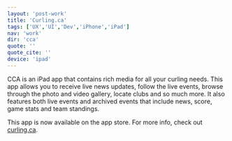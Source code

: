 ```yaml
---
layout: 'post-work'
title: 'Curling.ca'
tags: ['UX','UI','Dev','iPhone','iPad']
nav: 'work'
dir: 'cca'
quote: ''
quote_cite: ''
device: 'ipad'
---
```

<p>CCA is an iPad app that contains rich media for all your curling needs. This app allows you to receive live news updates, follow the live  events, browse through the photo and video gallery, locate clubs and so much more. It also features both live events and archived events that include news, score, game stats and team standings.</p>
<p>This app is now available on the app store. For more info, check out <a href="http://www.curling.ca" target="_blank">curling.ca</a>.</p>